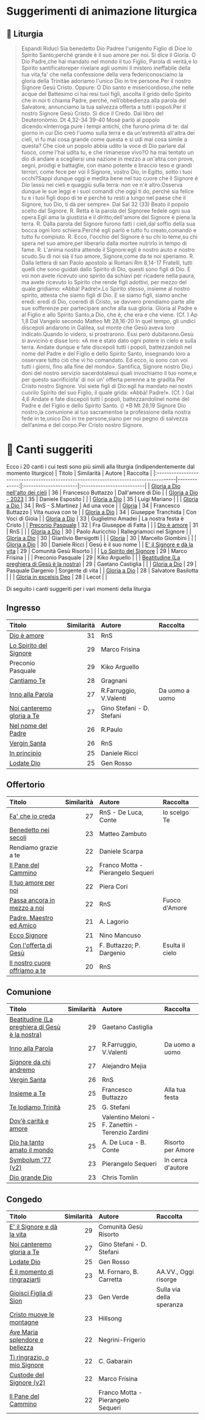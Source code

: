 # Suggerimenti di animazione liturgica

## 📖 Liturgia
>Espandi
Riduci
Sia benedetto Dio Padree l'unigenito Figlio di Dioe lo Spirito Santo;perché grande è il suo amore per noi.
Si dice il Gloria.
O Dio Padre,che hai mandato nel mondo il tuo Figlio, Parola di verità,e lo Spirito santificatoreper rivelare agli uomini il mistero ineffabile della tua vita,fa' che nella confessione della vera federiconosciamo la gloria della Trinitàe adoriamo l'unico Dio in tre persone.Per il nostro Signore Gesù Cristo.
Oppure:
O Dio santo e misericordioso,che nelle acque del Battesimo ci hai resi tuoi figli, ascolta il grido dello Spirito che in noi ti chiama Padre, perché, nell’obbedienza alla parola del Salvatore, annunciamo la tua salvezza offerta a tutti i popoli.Per il nostro Signore Gesù Cristo.
Si dice il Credo.
Dal libro del Deuteronòmio.
Dt 4,32-34
39-40
Mosè parlò al popolo dicendo:«Interroga pure i tempi antichi, che furono prima di te: dal giorno in cui Dio creò l'uomo sulla terra e da un'estremità all'altra dei cieli, vi fu mai cosa grande come questa e si udì mai cosa simile a questa? Che cioè un popolo abbia udito la voce di Dio parlare dal fuoco, come l'hai udita tu, e che rimanesse vivo?O ha mai tentato un dio di andare a scegliersi una nazione in mezzo a un'altra con prove, segni, prodigi e battaglie, con mano potente e braccio teso e grandi terrori, come fece per voi il Signore, vostro Dio, in Egitto, sotto i tuoi occhi?Sappi dunque oggi e medita bene nel tuo cuore che il Signore è Dio lassù nei cieli e quaggiù sulla terra: non ve n'è altro.Osserva dunque le sue leggi e i suoi comandi che oggi ti do, perché sia felice tu e i tuoi figli dopo di te e perché tu resti a lungo nel paese che il Signore, tuo Dio, ti dà per sempre».
Dal Sal 32 (33)
Beato il popolo scelto dal Signore.
R.
Retta è la parola del Signoree fedele ogni sua opera.Egli ama la giustizia e il diritto;dell'amore del Signore è piena la terra.
R.
Dalla parola del Signore furono fatti i cieli,dal soffio della sua bocca ogni loro schiera.Perché egli parlò e tutto fu creato,comandò e tutto fu compiuto.
R.
Ecco, l'occhio del Signore è su chi lo teme,su chi spera nel suo amore,per liberarlo dalla mortee nutrirlo in tempo di fame.
R.
L'anima nostra attende il Signore:egli è nostro aiuto e nostro scudo.Su di noi sia il tuo amore, Signore,come da te noi speriamo.
R.
Dalla lettera di san Paolo apostolo ai Romani
Rm 8,14-17
Fratelli, tutti quelli che sono guidati dallo Spirito di Dio, questi sono figli di Dio. E voi non avete ricevuto uno spirito da schiavi per ricadere nella paura, ma avete ricevuto lo Spirito che rende figli adottivi, per mezzo del quale gridiamo: «Abbà! Padre!».Lo Spirito stesso, insieme al nostro spirito, attesta che siamo figli di Dio. E se siamo figli, siamo anche eredi: eredi di Dio, coeredi di Cristo, se davvero prendiamo parte alle sue sofferenze per partecipare anche alla sua gloria.
Gloria al Padre e al Figlio e allo Spirito Santo,a Dio, che è, che era e che viene. (Cf. )
Ap 1,8
Dal Vangelo secondo Matteo
Mt 28,16-20
In quel tempo, gli undici discepoli andarono in Galilea, sul monte che Gesù aveva loro indicato.Quando lo videro, si prostrarono. Essi però dubitarono.Gesù si avvicinò e disse loro: «A me è stato dato ogni potere in cielo e sulla terra. Andate dunque e fate discepoli tutti i popoli, battezzandoli nel nome del Padre e del Figlio e dello Spirito Santo, insegnando loro a osservare tutto ciò che vi ho comandato. Ed ecco, io sono con voi tutti i giorni, fino alla fine del mondo».
Santifica, Signore nostro Dio,i doni del nostro servizio sacerdotalesui quali invochiamo il tuo nome,e per questo sacrificiofa' di noi un' offerta perenne a te gradita.Per Cristo nostro Signore.
Voi siete figli di Dio:egli ha mandato nei nostri cuorilo Spirito del suo Figlio, il quale grida: «Abbà! Padre!». (Cf. )
Gal 4,6
Andate e fate discepoli tutti i popoli, battezzandolinel nome del Padre e del Figlio e dello Spirito Santo. ()
*B
Mt 28,19
Signore Dio nostro,la comunione al tuo sacramentoe la professione della nostra fede in te,unico Dio in tre persone,siano per noi pegno di salvezza dell’anima e del corpo.Per Cristo nostro Signore.


# 🎵 Canti suggeriti

Ecco i 20 canti i cui testi sono più simili alla liturgia (indipendentemente dal momento liturgico)
| Titolo                                                                                |   Similarità | Autore                | Raccolta                  |
|:--------------------------------------------------------------------------------------|-------------:|:----------------------|:--------------------------|
| [Gloria a Dio nell'alto dei cieli](https://www.youtube.com/bhDLqwo5PHI)               |           36 | Francesco Buttazzo    | Dall'amore di Dio         |
| [Gloria a Dio - 2023](https://www.youtube.com/Kk3QIQ08WYA)                            |           35 | Daniele Esposito      |                           |
| [Gloria a Dio](https://www.youtube.com/KewJv-uYGLk)                                   |           35 | Luigi Mariano         |                           |
| [Gloria a Dio ](https://www.youtube.com/oltLI_EgOfw)                                  |           34 | RnS - S.Martinez      | Ad una voce               |
| [Gloria](https://www.youtube.com/9EMdVh1IMz0)                                         |           34 | Francesco Buttazzo    | Vita nuova con te         |
| [Gloria a Dio](https://www.youtube.com/I57AWJx0x4g)                                   |           34 | Giuseppe Tranchida    | Con Voci di Gioia         |
| [Gloria a Dio](https://www.youtube.com/JtJ4fbTGwNo)                                   |           33 | Guglielmo Amadei      | La nostra festa è Cristo  |
| [Preconio Pasquale](https://www.youtube.com/5QKwhomm0G8)                              |           32 | Fra Giuseppe di Fatta |                           |
| [Dio è amore](https://www.youtube.com/x02RLuFgTcQ)                                    |           31 | RnS                   |                           |
| [Gloria a Dio](https://www.youtube.com/P-h6I_G_dhY)                                   |           30 | Paolo Auricchio       | Rallegriamoci nel Signore |
| [Gloria a Dio](https://www.youtube.com/N_8gyW4zEvk)                                   |           30 | Gianlivio Bersigotti  |                           |
| [Gloria](https://www.youtube.com/2inSW_DKXlQ)                                         |           30 | Marcello Giombini     |                           |
| [Gloria a Dio](https://www.youtube.com/4giwnbQIyfk)                                   |           30 | Daniele Ricci         | Gesù è il suo nome        |
| [E' il Signore e dà la vita](https://www.youtube.com/ovf-n3ScJ_8)                     |           29 | Comunità Gesù Risorto |                           |
| [Lo Spirito del Signore](https://www.youtube.com/wy2g6aSREag)                         |           29 | Marco Frisina         |                           |
| Preconio Pasquale                                                                     |           29 | Kiko Arguello         |                           |
| [Beatitudine (La preghiera di Gesù è la nostra)](https://www.youtube.com/c6uJoG9BbJ8) |           29 | Gaetano Castiglia     |                           |
| [Gloria a Dio](https://www.youtube.com/BdXTowIQmgg)                                   |           29 | Pasquale Dargenio     | Sorgente di vita          |
| [Gloria a Dio](https://www.youtube.com/nC22oOfALQs)                                   |           28 | Salvatore Basilotta   |                           |
| [Gloria in excelsis Deo](https://www.youtube.com/es2sdyT98cM)                         |           28 | Lecot                 |                           |

Di seguito i canti suggeriti per i vari momenti della liturgia

## Ingresso
| Titolo                                                           |   Similarità | Autore                    | Raccolta       |
|:-----------------------------------------------------------------|-------------:|:--------------------------|:---------------|
| [Dio è amore](https://www.youtube.com/x02RLuFgTcQ)               |           31 | RnS                       |                |
| [Lo Spirito del Signore](https://www.youtube.com/wy2g6aSREag)    |           29 | Marco Frisina             |                |
| Preconio Pasquale                                                |           29 | Kiko Arguello             |                |
| [Cantiamo Te](https://www.youtube.com/RN5HIkTbvzU)               |           28 | Gragnani                  |                |
| [Inno alla Parola](https://www.youtube.com/q2GgtAvd53M)          |           27 | R.Farruggio, V.Valenti    | Da uomo a uomo |
| [Noi canteremo gloria a Te](https://www.youtube.com/beOpc0kvk0c) |           27 | Gino Stefani - D. Stefani |                |
| [Nel nome del Padre](https://www.youtube.com/wkzhZu1eBkM)        |           26 | R.Paulo                   |                |
| [Vergin Santa](https://www.youtube.com/mTnD1HXRnfk)              |           26 | RnS                       |                |
| [In principio](https://www.youtube.com/jsFibHveYW4)              |           25 | Daniele Ricci             |                |
| [Lodate Dio](https://www.youtube.com/T6sJgjfK-qo)                |           25 | Gen Rosso                 |                |

## Offertorio
| Titolo                                                               |   Similarità | Autore                            | Raccolta        |
|:---------------------------------------------------------------------|-------------:|:----------------------------------|:----------------|
| [Fa' che io creda](https://www.youtube.com/RCquNBv0fik)              |           27 | RnS - De Luca, Conte              | Io scelgo Te    |
| [Benedetto nei secoli](https://www.youtube.com/fQZUOuYGE7Y)          |           23 | Matteo Zambuto                    |                 |
| Rendiamo grazie a te                                                 |           22 | Daniele Scarpa                    |                 |
| [Il Pane del Cammino](https://www.youtube.com/bjaWckUY05I)           |           22 | Franco Motta - Pierangelo Sequeri |                 |
| [Il tuo amore per noi](https://www.youtube.com/9aaxeabeNq0)          |           22 | Piera Cori                        |                 |
| [Passa ancora in mezzo a noi](https://www.youtube.com/Wtr-lw8go8g)   |           22 | RnS                               | Fuoco d'Amore   |
| [Padre, Maestro ed Amico](https://www.youtube.com/UD-OCNBgcg4)       |           21 | A. Lagorio                        |                 |
| [Ecco Signore](https://www.youtube.com/gVknZyvub_A)                  |           21 | Nino Mancuso                      |                 |
| [Con l'offerta di Gesù](https://www.youtube.com/7c3fFWR1PjA)         |           21 | F. Buttazzo; P. Dargenio          | Esulta il cielo |
| [Il nostro cuore offriamo a te](https://www.youtube.com/DJhhcQ5LGWY) |           20 | RnS                               |                 |

## Comunione
| Titolo                                                                                |   Similarità | Autore                                            | Raccolta          |
|:--------------------------------------------------------------------------------------|-------------:|:--------------------------------------------------|:------------------|
| [Beatitudine (La preghiera di Gesù è la nostra)](https://www.youtube.com/c6uJoG9BbJ8) |           29 | Gaetano Castiglia                                 |                   |
| [Inno alla Parola](https://www.youtube.com/q2GgtAvd53M)                               |           27 | R.Farruggio, V.Valenti                            | Da uomo a uomo    |
| [Signore da chi andremo](https://www.youtube.com/J5tytDPEmCc)                         |           27 | Alejandro Mejia                                   |                   |
| [Vergin Santa](https://www.youtube.com/mTnD1HXRnfk)                                   |           26 | RnS                                               |                   |
| [Insieme a Te](https://www.youtube.com/_1taK6Kc8gw)                                   |           25 | Francesco Buttazzo                                | Alla tua festa    |
| [Te lodiamo Trinità](https://www.youtube.com/pS9m2X9So5I)                             |           25 | G. Stefani                                        |                   |
| [Dov’è carità e amore](https://www.youtube.com/2aIrBW6r0aw)                           |           25 | Valentino Meloni - F. Zanettin - Terenzio Zardini |                   |
| [Dio ha tanto amato il mondo](https://www.youtube.com/aYClEd3LMz0)                    |           25 | A. De Luca - B. Conte                             | Risorto per Amore |
| [Symbolum ‘77 (v2)](https://www.youtube.com/r-hf2dOBfDE)                              |           23 | Pierangelo Sequeri                                | In cerca d'autore |
| [Dio grande Dio](https://www.youtube.com/-hnf8kydiws)                                 |           23 | Chris Tomlin                                      |                   |

## Congedo
| Titolo                                                                |   Similarità | Autore                            | Raccolta                 |
|:----------------------------------------------------------------------|-------------:|:----------------------------------|:-------------------------|
| [E' il Signore e dà la vita](https://www.youtube.com/ovf-n3ScJ_8)     |           29 | Comunità Gesù Risorto             |                          |
| [Noi canteremo gloria a Te](https://www.youtube.com/beOpc0kvk0c)      |           27 | Gino Stefani - D. Stefani         |                          |
| [Lodate Dio](https://www.youtube.com/T6sJgjfK-qo)                     |           25 | Gen Rosso                         |                          |
| [È il momento di ringraziarti](https://www.youtube.com/hqNuQJ8qN9c)   |           23 | M. Fornaro, B. Carretta           | AA.VV., Oggi risorge     |
| [Gioisci Figlia di Sion](https://www.youtube.com/CdMfAsdFpxU)         |           23 | Gen Verde                         | Sulla via della speranza |
| [Cristo muove le montagne](https://www.youtube.com/kOL8zUl5OZw)       |           23 | Hillsong                          |                          |
| [Ave Maria splendore e bellezza](https://www.youtube.com/dIBWh6i-7aU) |           22 | Negrini-Frigerio                  |                          |
| [Ti ringrazio, o mio Signore](https://www.youtube.com/v5ewwgxAuA4)    |           22 | C. Gabarain                       |                          |
| [Custode del Signore (v2)](https://www.youtube.com/YAEv6Cxj_JI)       |           22 | Marco Frisina                     |                          |
| [Il Pane del Cammino](https://www.youtube.com/bjaWckUY05I)            |           22 | Franco Motta - Pierangelo Sequeri |                          |